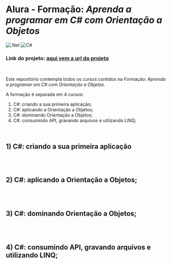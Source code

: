 # Alura - Formação: *Aprenda a programar em C# com Orientação a Objetos*

![.Net](https://img.shields.io/badge/.NET-5C2D91?style=for-the-badge&logo=.net&logoColor=white)
![C#](https://img.shields.io/badge/c%23-%23239120.svg?style=for-the-badge&logo=csharp&logoColor=white)


### **Link do projeto: [aqui vem a url do projeto](https://alura-logica-js.vercel.app/)**
<br>

Este repositório contempla todos os cursos contidos na Formação: *Aprenda a programar em C# com Orientação a Objetos*.

A formação é separada em 4 cursos:

1. C#: criando a sua primeira aplicação;
2. C#: aplicando a Orientação a Objetos;
3. C#: dominando Orientação a Objetos;
4. C#: consumindo API, gravando arquivos e utilizando LINQ;

<br>

## 1) C#: criando a sua primeira aplicação

<br>


<br>

## 2) C#: aplicando a Orientação a Objetos;

<br>


<br>

## 3) C#: dominando Orientação a Objetos;

<br>


<br>

## 4) C#: consumindo API, gravando arquivos e utilizando LINQ;

